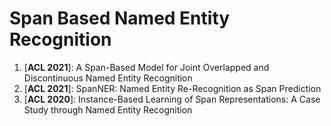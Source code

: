 # Span Based Named Entity Recognition

1. [**ACL 2021**]: A Span-Based Model for Joint Overlapped and Discontinuous Named Entity Recognition
2. [**ACL 2021**]: SpanNER: Named Entity Re-Recognition as Span Prediction
3. [**ACL 2020**]: Instance-Based Learning of Span Representations: A Case Study through Named Entity Recognition